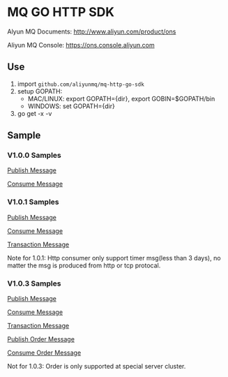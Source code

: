 # MQ GO HTTP SDK  
Alyun MQ Documents: http://www.aliyun.com/product/ons

Aliyun MQ Console: https://ons.console.aliyun.com


## Use

1. import `github.com/aliyunmq/mq-http-go-sdk`
2. setup GOPATH:
    - MAC/LINUX: export GOPATH={dir}, export GOBIN=$GOPATH/bin
    - WINDOWS: set GOPATH={dir}
2. go get -x -v

## Sample

### V1.0.0 Samples
[Publish Message](https://github.com/aliyunmq/mq-http-samples/blob/master/go/producer.go)

[Consume Message](https://github.com/aliyunmq/mq-http-samples/blob/master/go/consumer.go)

### V1.0.1 Samples
[Publish Message](https://github.com/aliyunmq/mq-http-samples/tree/101-dev/go/producer.go)

[Consume Message](https://github.com/aliyunmq/mq-http-samples/tree/101-dev/go/consumer.go)

[Transaction Message](https://github.com/aliyunmq/mq-http-samples/tree/101-dev/go/trans_producer.go)

Note for 1.0.1: Http consumer only support timer msg(less than 3 days), no matter the msg is produced from http or tcp protocal.

### V1.0.3 Samples
[Publish Message](https://github.com/aliyunmq/mq-http-samples/tree/103-dev/go/producer.go)

[Consume Message](https://github.com/aliyunmq/mq-http-samples/tree/103-dev/go/consumer.go)

[Transaction Message](https://github.com/aliyunmq/mq-http-samples/tree/103-dev/go/trans_producer.go)

[Publish Order Message](https://github.com/aliyunmq/mq-http-samples/tree/103-dev/go/order_producer.go)

[Consume Order Message](https://github.com/aliyunmq/mq-http-samples/tree/103-dev/go/order_consumer.go)

Not for 1.0.3: Order is only supported at special server cluster.
